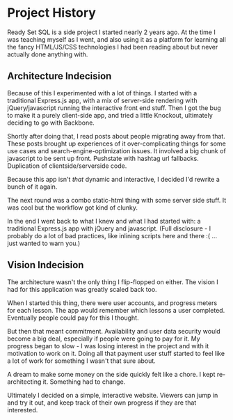 # Project History

Ready Set SQL is a side project I started nearly 2 years ago. 
At the time I was teaching myself as I went, and also using it as a platform for learning 
all the fancy HTML/JS/CSS technologies I had been reading about but never actually done anything with.

## Architecture Indecision

Because of this I experimented with a lot of things. I started with a traditional Express.js app, 
with a mix of server-side rendering with jQuery/javascript running the interactive front end stuff. 
Then I got the bug to make it a purely client-side app, and tried a little Knockout, ultimately deciding to go with Backbone.

Shortly after doing that, I read posts about people migrating away from that. 
These posts brought up experiences of it over-complicating things for some use cases and search-engine-optimization issues.
It involved a big chunk of javascript to be sent up front. Pushstate with hashtag url fallbacks. Duplication of clientside/serverside code.

Because this app isn't *that* dynamic and interactive, I decided I'd rewrite a bunch of it again. 

The next round was a combo static-html thing with some server side stuff. It was cool but the workflow got kind of clunky.

In the end I went back to what I knew and what I had started with: a traditional Express.js app with jQuery and javascript. (Full disclosure - I probably do a lot of bad practices, like inlining scripts here and there :( ... just wanted to warn you.) 

## Vision Indecision

The architecture wasn't the only thing I flip-flopped on either. 
The vision I had for this application was greatly scaled back too. 

When I started this thing, there were user accounts, and progress meters for each lesson. 
The app would remember which lessons a user completed. Eventually people could pay for this I thought.

But then that meant commitment. Availability and user data security would become a big deal, 
especially if people were going to pay for it. My progress began to slow - I was losing interest in the project and with it motivation to work on it.
Doing all that payment user stuff started to feel like a lot of work for something I wasn't that sure about.

A dream to make some money on the side quickly felt like a chore. I kept re-architecting it. Something had to change.

Ultimately I decided on a simple, interactive website. Viewers can jump in and try it out, 
and keep track of their own progress if they are that interested.